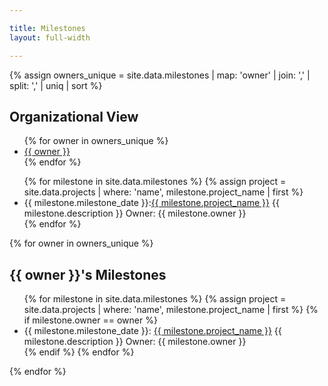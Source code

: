 ```yaml
---

title: Milestones
layout: full-width

---
```


{% assign owners_unique = site.data.milestones | map: 'owner' | join: ',' | split: ',' | uniq | sort %}

<div class='milestones'>
<h2>Organizational View</h2>
<div>
<nav>
<ul>
   {% for owner in owners_unique %}
    <li><a href="#{{ owner | replace: ' ', '-'}}">{{ owner }}</a></li>
   {% endfor %}
</ul>
</nav>
</div>
<div class='milestones'>
<ul>
{% for milestone in site.data.milestones %}
    {% assign project = site.data.projects | where: 'name', milestone.project_name | first %}
   <li class='{{ milestone.status }}'>
        {{ milestone.milestone_date }}:<a href='{{ project.url }}'>{{ milestone.project_name }}</a> {{ milestone.description }} Owner: {{ milestone.owner }}
    </li>
{% endfor %}
</ul> 

{% for owner in owners_unique %}
<section id="{{ owner | replace: ' ', '-' }}">
<h2>{{ owner }}'s Milestones</h2>
<ul>
    {% for milestone in site.data.milestones %}
    {% assign project = site.data.projects | where: 'name', milestone.project_name | first %}
        {% if milestone.owner == owner %}
        <li class='{{ milestone.status }}'> {{ milestone.milestone_date }}: <a href='{{ project.url }}'>{{ milestone.project_name }}</a>
            {{ milestone.description }}
            Owner: {{ milestone.owner }}
        </li>
        {% endif %}
    {% endfor %}
</ul>
</section>
{% endfor %}
</div>
